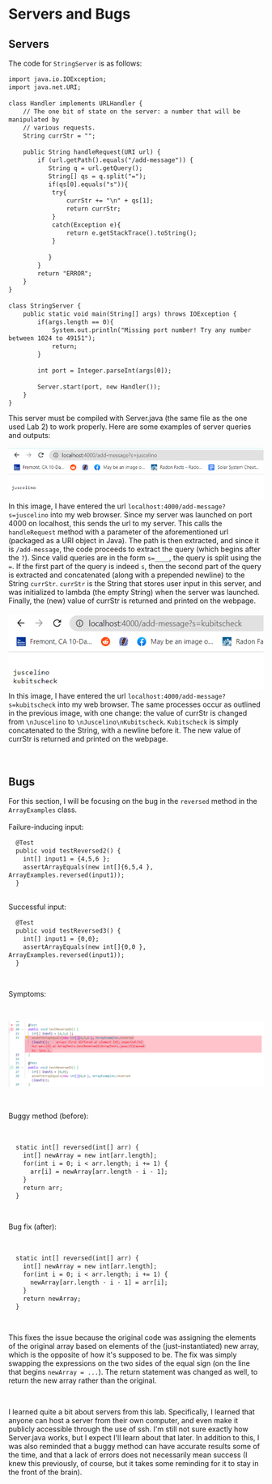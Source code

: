 # Servers and Bugs

## Servers

The code for `StringServer` is as follows:  
```
import java.io.IOException;
import java.net.URI;

class Handler implements URLHandler {
    // The one bit of state on the server: a number that will be manipulated by
    // various requests.
    String currStr = "";

    public String handleRequest(URI url) {
        if (url.getPath().equals("/add-message")) {
           String q = url.getQuery();
           String[] qs = q.split("=");
           if(qs[0].equals("s")){
            try{
                currStr += "\n" + qs[1];
                return currStr;
            }
            catch(Exception e){
                return e.getStackTrace().toString();
            }
                
           }
        }
        return "ERROR";
    }
}

class StringServer {
    public static void main(String[] args) throws IOException {
        if(args.length == 0){
            System.out.println("Missing port number! Try any number between 1024 to 49151");
            return;
        }

        int port = Integer.parseInt(args[0]);

        Server.start(port, new Handler());
    }
}
```  
This server must be compiled with Server.java (the same file as the one used Lab 2) to work properly. Here are some examples of server queries and outputs:  
<br>
![image](sc1.PNG)  
In this image, I have entered the url `localhost:4000/add-message?s=juscelino` into my web browser. Since my server was launched on port 4000 on localhost, this sends the url to my server. This calls the `handleRequest` method with a parameter of the aforementioned url (packaged as a URI object in Java). The path is then extracted, and since it is `/add-message`, the code proceeds to extract the query (which begins after the `?`). Since valid queries are in the form `s=____`, the query is split using the `=`. If the first part of the query is indeed `s`, then the second part of the query is extracted and concatenated (along with a prepended newline) to the String `currStr`. `currStr` is the String that stores user input in this server, and was initialized to lambda (the empty String) when the server was launched. Finally, the (new) value of currStr is returned and printed on the webpage.  
<br>
![image](sc2.PNG)
<br>
In this image, I have entered the url `localhost:4000/add-message?s=kubitscheck` into my web browser. The same processes occur as outlined in the previous image, with one change: the value of currStr is changed from `\nJuscelino` to `\nJuscelino\nKubitscheck`. `Kubitscheck` is simply concatenated to the String, with a newline before it. The new value of currStr is returned and printed on the webpage.
<br><br><br>

## Bugs

For this section, I will be focusing on the bug in the `reversed` method in the `ArrayExamples` class. <br>
<br>
Failure-inducing input: 
<br>
```
  @Test
  public void testReversed2() {
    int[] input1 = {4,5,6 };
    assertArrayEquals(new int[]{6,5,4 }, ArrayExamples.reversed(input1));
  }
```
<br>
Successful input:
<br>

```
  @Test
  public void testReversed3() {
    int[] input1 = {0,0};
    assertArrayEquals(new int[]{0,0 }, ArrayExamples.reversed(input1));
  }
```

<br>

Symptoms:

<br>

![image](sc3.png)

<br>

Buggy method (before):

<br>

```
  static int[] reversed(int[] arr) {
    int[] newArray = new int[arr.length];
    for(int i = 0; i < arr.length; i += 1) {
      arr[i] = newArray[arr.length - i - 1];
    }
    return arr;
  }
```
<br>

Bug fix (after):

<br>

```
  static int[] reversed(int[] arr) {
    int[] newArray = new int[arr.length];
    for(int i = 0; i < arr.length; i += 1) {
      newArray[arr.length - i - 1] = arr[i];
    }
    return newArray;
  }
```

<br>

This fixes the issue because the original code was assigning the elements of the original array based on elements of the (just-instantiated) new array, which is the opposite of how it's supposed to be. The fix was simply swapping the expressions on the two sides of the equal sign (on the line that begins `newArray = ...`). The return statement was changed as well, to return the new array rather than the original.

<br>

I learned quite a bit about servers from this lab. Specifically, I learned that anyone can host a server from their own computer, and even make it publicly accessible through the use of ssh. I'm still not sure exactly how Server.java works, but I expect I'll learn about that later. In addition to this, I was also reminded that a buggy method can have accurate results some of the time, and that a lack of errors does not necessarily mean success (I knew this previously, of course, but it takes some reminding for it to stay in the front of the brain).
